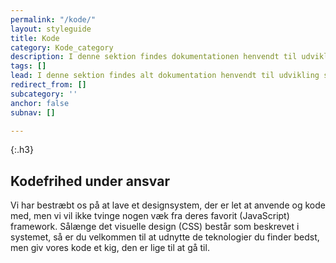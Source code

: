 ```yaml
---
permalink: "/kode/"
layout: styleguide
title: Kode
category: Kode_category
description: I denne sektion findes dokumentationen henvendt til udvikling specifikt.
tags: []
lead: I denne sektion findes alt dokumentation henvendt til udvikling specifikt.
redirect_from: []
subcategory: ''
anchor: false
subnav: []

---
```

{:.h3}
## Kodefrihed under ansvar

Vi har bestræbt os på at lave et designsystem, der er let at anvende og kode med, men vi vil ikke tvinge nogen væk fra deres favorit (JavaScript) framework. Sålænge det visuelle design (CSS) består som beskrevet i systemet, så er du velkommen til at udnytte de teknologier du finder bedst, men giv vores kode et kig, den er lige til at gå til.
